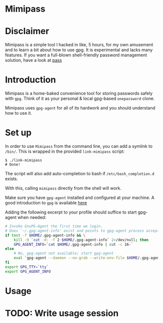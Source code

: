 Mimipass
========

# Disclaimer

Mimipass is a simple tool I hacked in like, 5 hours, for my own amusement and to
learn a bit about how to use gpg. It is experimental and lacks many features. If
you want a full-blown shell-friendly password management solution, have a look
at [pass](http://www.passwordstore.org/)

# Introduction

Mimipass is a home-baked convenience tool for storing passwords safely with
`gpg`. Think of it as your personal & local gpg-based `onepassword` clone.

Mimipass uses `gpg-agent` for all of its hardwork and you should understand how to
use it.

# Set up

In order to use `Mimipass` from the command line, you can add a symlink to
`/bin/`. This is wrapped in the provided `link-mimipass` script:

```
$ ./link-mimipass
# Done!
```

The script will also add auto-completion to bash if `/etc/bash_completion.d`
exists.

With this, calling `mimipass` directly from the shell will work.

Make sure you have `gpg-agent` installed and configured at your machine. A good
introduction to `gpg` is available
[here](http://www.ianatkinson.net/computing/gnupg.htm)

Adding the following excerpt to your profile should suffice to start gpg-agent
when needed:

```sh
# Invoke GnuPG-Agent the first time we login.
# Does `~/.gpg-agent-info' exist and points to gpg-agent process accepting signals?
if test -f $HOME/.gpg-agent-info && \
    kill -0 `cut -d: -f 2 $HOME/.gpg-agent-info` 2>/dev/null; then
    GPG_AGENT_INFO=`cat $HOME/.gpg-agent-info | cut -c 16-`
else
    # No, gpg-agent not available; start gpg-agent
    eval `gpg-agent --daemon --no-grab --write-env-file $HOME/.gpg-agent-info`
fi
export GPG_TTY=`tty`
export GPG_AGENT_INFO
```

# Usage

# TODO: Write usage session
